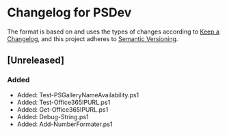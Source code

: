 # Changelog for PSDev

The format is based on and uses the types of changes according to [Keep a Changelog](https://keepachangelog.com/en/1.0.0/),
and this project adheres to [Semantic Versioning](https://semver.org/spec/v2.0.0.html).

## [Unreleased]

### Added

- Added: Test-PSGalleryNameAvailability.ps1
- Added: Test-Office365IPURL.ps1
- Added: Get-Office365IPURL.ps1
- Added: Debug-String.ps1
- Added: Add-NumberFormater.ps1

